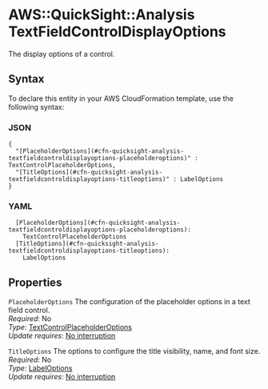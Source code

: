 # AWS::QuickSight::Analysis TextFieldControlDisplayOptions<a name="aws-properties-quicksight-analysis-textfieldcontroldisplayoptions"></a>

The display options of a control\.

## Syntax<a name="aws-properties-quicksight-analysis-textfieldcontroldisplayoptions-syntax"></a>

To declare this entity in your AWS CloudFormation template, use the following syntax:

### JSON<a name="aws-properties-quicksight-analysis-textfieldcontroldisplayoptions-syntax.json"></a>

```
{
  "[PlaceholderOptions](#cfn-quicksight-analysis-textfieldcontroldisplayoptions-placeholderoptions)" : TextControlPlaceholderOptions,
  "[TitleOptions](#cfn-quicksight-analysis-textfieldcontroldisplayoptions-titleoptions)" : LabelOptions
}
```

### YAML<a name="aws-properties-quicksight-analysis-textfieldcontroldisplayoptions-syntax.yaml"></a>

```
  [PlaceholderOptions](#cfn-quicksight-analysis-textfieldcontroldisplayoptions-placeholderoptions):
    TextControlPlaceholderOptions
  [TitleOptions](#cfn-quicksight-analysis-textfieldcontroldisplayoptions-titleoptions):
    LabelOptions
```

## Properties<a name="aws-properties-quicksight-analysis-textfieldcontroldisplayoptions-properties"></a>

`PlaceholderOptions` <a name="cfn-quicksight-analysis-textfieldcontroldisplayoptions-placeholderoptions"></a>
The configuration of the placeholder options in a text field control\.  
_Required_: No  
_Type_: [TextControlPlaceholderOptions](aws-properties-quicksight-analysis-textcontrolplaceholderoptions.md)  
_Update requires_: [No interruption](https://docs.aws.amazon.com/AWSCloudFormation/latest/UserGuide/using-cfn-updating-stacks-update-behaviors.html#update-no-interrupt)

`TitleOptions` <a name="cfn-quicksight-analysis-textfieldcontroldisplayoptions-titleoptions"></a>
The options to configure the title visibility, name, and font size\.  
_Required_: No  
_Type_: [LabelOptions](aws-properties-quicksight-analysis-labeloptions.md)  
_Update requires_: [No interruption](https://docs.aws.amazon.com/AWSCloudFormation/latest/UserGuide/using-cfn-updating-stacks-update-behaviors.html#update-no-interrupt)
